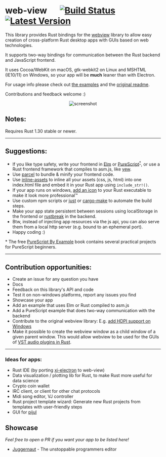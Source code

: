 # web-view &emsp; [![Build Status]][travis] [![Latest Version]][crates.io]

[Build Status]: https://api.travis-ci.org/Boscop/web-view.svg?branch=master
[travis]: https://travis-ci.org/Boscop/web-view
[Latest Version]: https://img.shields.io/crates/v/web-view.svg
[crates.io]: https://crates.io/crates/web-view

This library provides Rust bindings for the [webview](https://github.com/zserge/webview) library to allow easy creation of cross-platform Rust desktop apps with GUIs based on web technologies.

It supports two-way bindings for communication between the Rust backend and JavaScript frontend.

It uses Cocoa/WebKit on macOS, gtk-webkit2 on Linux and MSHTML (IE10/11) on Windows, so your app will be **much** leaner than with Electron.

For usage info please check out [the examples](../../tree/master/examples) and the [original readme](https://github.com/zserge/webview/blob/master/README.md).

Contributions and feedback welcome :)

<p align="center"><img alt="screenshot" src="https://i.imgur.com/Z3c2zwD.png"></p>

## Notes:
Requires Rust 1.30 stable or newer.

---

## Suggestions:
- If you like type safety, write your frontend in [Elm](http://elm-lang.org/) or [PureScript](http://www.purescript.org/)<sup>[*](#n1)</sup>, or use a Rust frontend framework that compiles to asm.js, like [yew](https://github.com/DenisKolodin/yew).
- Use [parcel](https://parceljs.org/) to bundle & minify your frontend code.
- Use [inline-assets](https://www.npmjs.com/package/inline-assets) to inline all your assets (css, js, html) into one index.html file and embed it in your Rust app using `include_str!()`.
- If your app runs on windows, [add an icon](https://github.com/mxre/winres) to your Rust executable to make it look more professional™
- Use custom npm scripts or [just](https://github.com/casey/just) or [cargo-make](https://github.com/sagiegurari/cargo-make) to automate the build steps.
- Make your app state persistent between sessions using localStorage in the frontend or [rustbreak](https://crates.io/crates/rustbreak) in the backend.
- Btw, instead of injecting app resources via the js api, you can also serve them from a local http server (e.g. bound to an ephemeral port).
- Happy coding :)

<a name="n1">*</a> The free [PureScript By Example](https://leanpub.com/purescript/read) book contains several practical projects for PureScript beginners.

---

## Contribution opportunities:
- Create an issue for any question you have
- Docs
- Feedback on this library's API and code
- Test it on non-windows platforms, report any issues you find
- Showcase your app
- Add an example that uses Elm or Rust compiled to asm.js
- Add a PureScript example that does two-way communication with the backend
- Contribute to the original webview library: E.g. [add HDPI support on Windows](https://github.com/zserge/webview/issues/54)
- Make it possible to create the webview window as a child window of a given parent window. This would allow webview to be used for the GUIs of [VST audio plugins in Rust](https://github.com/rust-dsp/rust-vst).

---

### Ideas for apps:
- Rust IDE (by porting [xi-electron](https://github.com/acheronfail/xi-electron) to web-view)
- Data visualization / plotting lib for Rust, to make Rust more useful for data science
- Crypto coin wallet
- IRC client, or client for other chat protocols
- Midi song editor, VJ controller
- Rust project template wizard: Generate new Rust projects from templates with user-friendly steps
- GUI for [pijul](https://pijul.org/)

## Showcase
*Feel free to open a PR if you want your app to be listed here!*  

- [Juggernaut](https://github.com/ShashankaNataraj/Juggernaut) - The unstoppable programmers editor
